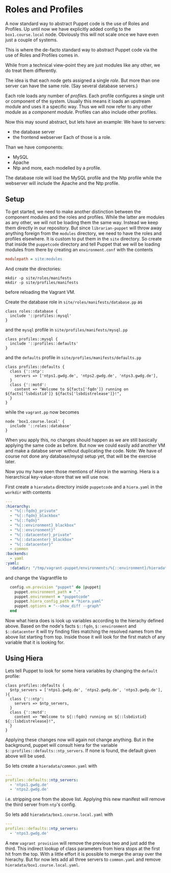 # Roles and Profiles

A now standard way to abstract Puppet code is the use of Roles and Profiles.
Up until now we have explicitly added config to the `box1.course.local` node.
Obviously this will not scale once we have even just a couple of systems.

This is where the de-facto standard way to abstract Puppet code via the use of Roles and Profiles comes in.

While from a technical view-point they are just modules like any other, we do treat them differently.

The idea is that each node gets assigned a single *role*.
But more than one server can have the same role. (Say several database servers.)

Each role loads any number of *profile*s.
Each profile configures a single unit or component of the system.
Usually this means it loads an upstream module and uses it a specific way.
Thus we will now refer to any other module as a *component module*.
Profiles can also include other profiles.

Now this may sound abstract, but lets have an example:
We have to servers:
* the database server
* the frontend webserver
Each of those is a role.

Than we have components:
* MySQL
* Apache
* Ntp
and more, each modelled by a profile.

The database role will load the MySQL profile and the Ntp profile while the webserver will include the Apache and the Ntp profile.

## Setup

To get started, we need to make another distinction between the component modules and the roles and profiles.
While the latter are modules as any other, we will not be loading them the same way.
Instead we keep them directly in our repository.
But since `librarian-puppet` will throw away anything foreign from the `modules` directory, we need to have the roles and profiles elsewhere.
It is custom to put them in the `site` directory. So create that inside the `puppetcode` directory and tell Puppet that we will be loading modules from there by creating an `environment.conf` with the contents
```ini
modulepath = site:modules
```
And create the directories:
```
mkdir -p site/roles/manifests
mkdir -p site/profiles/manifests
```
before reloading the Vagrant VM.

Create the database role in `site/roles/manifests/database.pp` as
```puppet
class roles::database {
  include '::profiles::mysql'
}
```
and the `mysql` profile in `site/profiles/manifests/mysql.pp`
```puppet
class profiles::mysql {
  include '::profiles::defaults'
}
```
and the `defaults` profile in `site/profiles/manifests/defaults.pp`
```puppet
class profiles::defaults {
  class {'::ntp':
    servers => ['ntps1.gwdg.de', 'ntps2.gwdg.de', 'ntps3.gwdg.de'],
  }
  class {'::motd':
    content => "Welcome to ${facts['fqdn']} running on ${facts['lsbdistid']} ${facts['lsbdistrelease']}!",
  }
}
```
while the `vagrant.pp` now becomes
```puppet
node 'box1.course.local' {
  include '::roles::database'
}
```

When you apply this, no changes should happen as we are still basically applying the same code as before.
But now we could easily add another VM and make a databse server without duplicating the code.
Note: We have of course not done any database/mysql setup yet, that will be the exercise later.

Now you my have seen those mentions of *Hiera* in the warning.
Hiera is a hierarchical key-value-store that we will use now.

First create a `hieradata` directory inside `puppetcode` and a `hiera.yaml` in the `workdir` with contents
```yaml
---
:hierarchy:
  - "%{::fqdn}_private"
  - "%{::fqdn}_blackbox"
  - "%{::fqdn}"
  - "%{::environment}_blackbox"
  - "%{::environment}"
  - "%{::datacenter}_private"
  - "%{::datacenter}_blackbox"
  - "%{::datacenter}"
  - common
:backends:
  - yaml
:yaml:
  :datadir: "/tmp/vagrant-puppet/environments/%{::environment}/hieradata"
```
and change the Vagrantfile to
```ruby
  config.vm.provision "puppet" do |puppet|
    puppet.environment_path = "."
    puppet.environment = "puppetcode"
    puppet.hiera_config_path = "hiera.yaml"
    puppet.options = "--show_diff --graph"
  end
```

Now what hiera does is look up variables according to the hierachy defined above.
Based on the node's facts `$::fqdn`, `$::environment` and `$::datacenter` it will try finding files matching the resolved names from the above list starting from top.
Inside those it will look for the first match of any variable that it is looking for.

## Using Hiera

Lets tell Puppet to look for some hiera variables by changing the `default` profile:
```puppet
class profiles::defaults (
  $ntp_servers = ['ntps1.gwdg.de', 'ntps2.gwdg.de', 'ntps3.gwdg.de'],
){
  class {'::ntp':
    servers => $ntp_servers,
  }
  class {'::motd':
    content => "Welcome to ${::fqdn} running on ${::lsbdistid} ${::lsbdistrelease}!",
  }
}
```
Applying these changes now will again not change anything.
But in the background, puppet will consult hiera for the variable `$::profiles::defaults::ntp_servers`.
If none is found, the default given above will be used.

So lets create a `hieradata/common.yaml` with
```yaml
---
profiles::defaults::ntp_servers:
  - 'ntps1.gwdg.de'
  - 'ntps2.gwdg.de'
```
i.e. stripping one from the above list.
Applying this new manifest will remove the third server from `ntp`'s config.

So lets add `hieradata/box1.course.local.yaml` with
```yaml
---
profiles::defaults::ntp_servers:
  - 'ntps3.gwdg.de'
```
A new `vagrant provision` will remove the previous two and just add the third.
This indirect lookup of class parameters from hiera stops at the first hit from the top.
With a little effort it is possible to merge the array over the hierachy.
But for now lets add all three servers to `common.yaml` and remove `hieradata/box1.course.local.yaml`.



